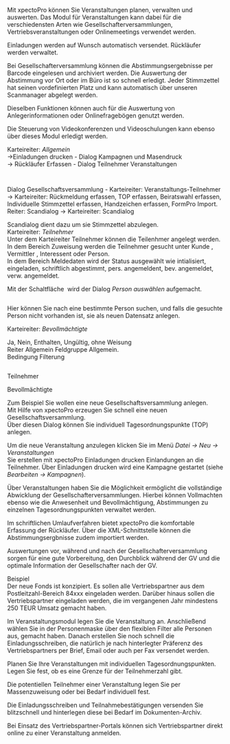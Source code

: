 <!DOCTYPE html>
<html>
<head>
<meta charset="utf-8">
<meta name="viewport" content="width=device-width, initial-scale=1.0">
<title>600_Veranstaltungen.md</title>
<link rel="stylesheet" href="https://stackedit.io/res-min/themes/base.css" />
<script type="text/javascript" src="https://cdn.mathjax.org/mathjax/latest/MathJax.js?config=TeX-AMS_HTML"></script>
</head>
<body><div class="container"><p>Mit xpectoPro können Sie Veranstaltungen planen, verwalten und auswerten. Das Modul für Veranstaltungen kann dabei für die verschiedensten Arten wie Gesellschafterversammlungen, Vertriebsveranstaltungen oder Onlinemeetings verwendet werden.</p>

<p>Einladungen werden auf Wunsch automatisch versendet. Rückläufer werden verwaltet.</p>

<p>Bei Gesellschafterversammlung können die Abstimmungsergebnisse per Barcode eingelesen und archiviert werden. Die Auswertung der Abstimmung vor Ort oder im Büro ist so schnell erledigt. Jeder Stimmzettel hat seinen vordefinierten Platz und kann automatisch über unseren Scanmanager abgelegt werden.</p>

<p>Dieselben Funktionen können auch für die Auswertung von Anlegerinformationen oder Onlinefragebögen genutzt werden.</p>

<p>Die Steuerung von Videokonferenzen und Videoschulungen kann ebenso über dieses Modul erledigt werden.</p>

<p>Karteireiter: <em>Allgemein</em>  <br>
→Einladungen drucken - Dialog Kampagnen und Masendruck <br>
→ Rückläufer Erfassen - Dialog Teilnehmer Veranstaltungen </p>

<p><img src="http://xpecto.github.io/docs/img/img_1432887691419.png" alt="" title=""></p>

<p><img src="http://xpecto.github.io/docs/img/img_1432887789278.png" alt="" title=""></p>

<p>Dialog Gesellschaftsversammlung - Karteireiter: Veranstaltungs-Teilnehmer → Karteireiter: Rückmeldung erfassen, TOP erfassen, Beiratswahl erfassen, Individuelle Stimmzettel erfassen, Handzeichen erfassen, FormPro Import. <br>
Reiter: Scandialog → Karteireiter: Scandialog </p>

<p>Scandialog dient dazu um sie Stimmzettel abzulegen. <br>
Karteireiter: <em>Teilnehmer</em> <br>
Unter dem Karteireiter Teilnehmer können die Teilenhmer angelegt werden. In dem Bereich Zuweisung werden die Teilnehmer gesucht unter Kunde , Vermittler , Interessent oder Person. <br>
In dem Bereich Meldedaten wird der Status ausgewählt wie intialisiert, eingeladen, schriftlich abgestimmt, pers. angemeldent, bev. angemeldet, verw. angemeldet.</p>

<p>Mit der Schaltfläche <img src="http://xpecto.github.io/docs/img/img_1426499792252.png" alt="" title=""> wird der Dialog <em>Person auswählen</em> aufgemacht. </p>

<p><img src="http://xpecto.github.io/docs/img/img_1426500257178.png" alt="" title=""></p>

<p>Hier können Sie nach eine bestimmte Person suchen, und falls die gesuchte Person nicht vorhanden ist, sie als neuen Datensatz anlegen.</p>

<p>Karteireiter: <em>Bevollmächtigte</em></p>

<p>Ja, Nein, Enthalten, Ungültig, ohne Weisung <br>
Reiter Allgemein Feldgruppe  Allgemein.  <br>
<img src="http://xpecto.github.io/docs/img/img_1432886377432.png" alt="" title=""> <br>
Bedingung Filterung <br>
<img src="http://xpecto.github.io/docs/img/img_1430841532256.png" alt="" title=""></p>

<p><img src="http://xpecto.github.io/docs/img/img_1430841673284.png" alt="" title=""></p>

<p>Teilnehmer <br>
<img src="http://xpecto.github.io/docs/img/img_1430841952667.png" alt="" title=""></p>

<p>Bevollmächtigte <br>
<img src="http://xpecto.github.io/docs/img/img_1430842006511.png" alt="" title=""></p>

<p>Zum Beispiel Sie wollen eine neue Gesellschaftsversammlung anlegen. <br>
Mit Hilfe von xpectoPro erzeugen Sie schnell eine neuen Gesellschaftsversammlung.  <br>
Über diesen Dialog können Sie individuell Tagesordnungspunkte (TOP) anlegen.  </p>

<p>Um die neue Veranstaltung anzulegen klicken Sie im Menü <em>Datei → Neu → Veranstaltungen</em> <br>
Sie erstellen mit xpectoPro Einladungen drucken Einlandungen an die Teilnehmer. Über Einladungen drucken wird eine Kampagne gestartet (siehe <em>Bearbeiten → Kampagnen</em>). <br>
<img src="http://xpecto.github.io/docs/img/img_1432885282511.png" alt="" title=""></p>

<p>Über Veranstaltungen haben Sie die Möglichkeit ermöglicht die vollständige Abwicklung der Gesellschafterversammlungen. Hierbei können Vollmachten ebenso wie die Anwesenheit und Bevollmächtigung, Abstimmungen zu einzelnen Tagesordnungspunkten verwaltet werden.</p>

<p>Im schriftlichen Umlaufverfahren bietet xpectoPro die komfortable Erfassung der Rückläufer. Über die XML-Schnittstelle können die Abstimmungsergbnisse zudem importiert werden.</p>

<p>Auswertungen vor, während und nach der Gesellschafterversammlung sorgen für eine gute Vorbereitung, den Durchblick während der GV und die optimale Information der Gesellschafter nach der GV.</p>

<p>Beispiel <br>
Der neue Fonds ist konzipiert. Es sollen alle Vertriebspartner aus dem Postleitzahl-Bereich 84xxx eingeladen werden. Darüber hinaus sollen die Vertriebspartner eingeladen werden, die im vergangenen Jahr mindestens 250 TEUR Umsatz gemacht haben.</p>

<p>Im Veranstaltungsmodul legen Sie die Veranstaltung an. Anschließend wählen Sie in der Personenmaske über den flexiblen Filter alle Personen aus, gemacht haben.  Danach erstellen Sie noch schnell die Einladungsschreiben, die natürlich je nach hinterlegter Präferenz des Vertriebspartners per Brief, Email oder auch per Fax versendet werden.</p>

<p>Planen Sie Ihre Veranstaltungen mit individuellen Tagesordnungspunkten. Legen Sie fest, ob es eine Grenze für der Teilnehmerzahl gibt.</p>

<p>Die potentiellen Teilnehmer einer Veranstaltung legen Sie per Massenzuweisung oder bei Bedarf individuell fest.</p>

<p>Die Einladungsschreiben und Teilnahmebestätigungen versenden Sie blitzschnell und hinterlegen diese bei Bedarf im Dokumenten-Archiv.</p>

<p>Bei Einsatz des Vertriebspartner-Portals können sich Vertriebspartner direkt online zu einer Veranstaltung anmelden.</p></div></body>
</html>